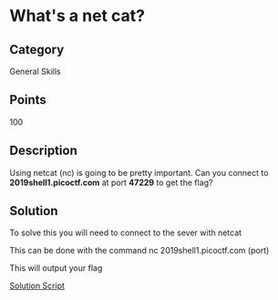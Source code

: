# What's a net cat?

## Category
General Skills

## Points 
100

## Description
Using netcat (nc) is going to be pretty important. Can you connect to **2019shell1.picoctf.com** at port **47229** to get the flag?

## Solution
To solve this you will need to connect to the sever with netcat

This can be done with the command nc 2019shell1.picoctf.com (port)

This will output your flag


[Solution Script](https://github.com/NDJSec/PicoCTF-2019-Writeup/blob/master/General_Skills/Whats_a_net_cat/Solution.py)
